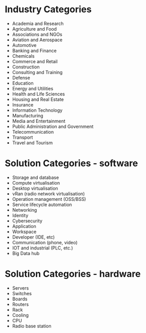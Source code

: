 # Industry Categories

- Academia and Research
- Agriculture and Food
- Associations and NGOs
- Aviation and Aerospace
- Automotive
- Banking and Finance
- Chemicals
- Commerce and Retail
- Construction
- Consulting and Training
- Defense
- Education
- Energy and Utilities
- Health and Life Sciences
- Housing and Real Estate
- Insurance
- Information Technology
- Manufacturing
- Media and Entertainment
- Public Administration and Government
- Telecommunication
- Transport
- Travel and Tourism

# Solution Categories - software

- Storage and database
- Compute virtualisation
- Desktop virtualisation
- vRan (radio network virtualisation)
- Operation management (OSS/BSS)
- Service lifecycle automation
- Networking
- Identity
- Cybersecurity
- Application
- Workspace
- Developer (IDE, etc)
- Communication (phone, video)
- IOT and industrial (PLC, etc.)
- Big Data hub

# Solution Categories - hardware

- Servers
- Switches
- Boards
- Routers
- Rack
- Cooling
- CPU
- Radio base station
